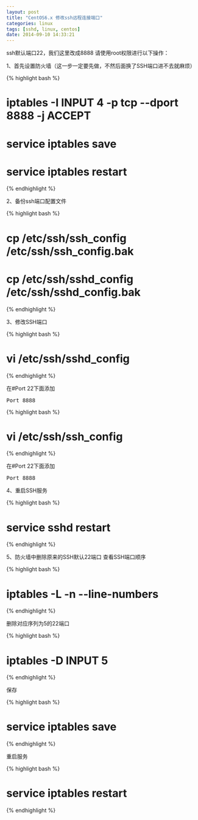 ```yaml
---
layout: post
title: "CentOS6.x 修改ssh远程连接端口"
categories: linux
tags: [sshd, linux, centos]
date: 2014-09-10 14:33:21
---
```


ssh默认端口22，我们这里改成8888
请使用root权限进行以下操作：

1、首先设置防火墙（这一步一定要先做，不然后面换了SSH端口进不去就麻烦）

{% highlight bash %}
# iptables -I INPUT 4 -p tcp --dport 8888 -j ACCEPT
# service iptables save
# service iptables restart
{% endhighlight %}



2、备份ssh端口配置文件

{% highlight bash %}
# cp /etc/ssh/ssh_config /etc/ssh/ssh_config.bak
# cp /etc/ssh/sshd_config /etc/ssh/sshd_config.bak
{% endhighlight %}


3、修改SSH端口

{% highlight bash %}
# vi /etc/ssh/sshd_config
{% endhighlight %}

在#Port 22下面添加
<pre>
Port 8888
</pre>

{% highlight bash %}
# vi /etc/ssh/ssh_config
{% endhighlight %}

在#Port 22下面添加
<pre>
Port 8888
</pre>

4、重启SSH服务

{% highlight bash %}
# service sshd restart
{% endhighlight %}


5、防火墙中删除原来的SSH默认22端口
查看SSH端口顺序

{% highlight bash %}
# iptables -L -n --line-numbers
{% endhighlight %}


删除对应序列为5的22端口

{% highlight bash %}
# iptables -D INPUT 5
{% endhighlight %}

保存

{% highlight bash %}
# service iptables save
{% endhighlight %}

重启服务

{% highlight bash %}
# service iptables restart
{% endhighlight %}
